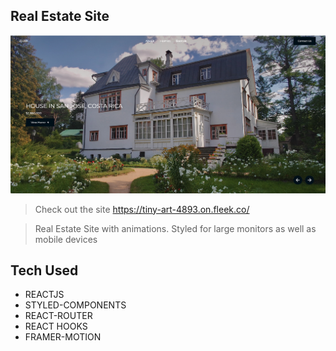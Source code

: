 ## Real Estate Site
![alt text](main.png)

> Check out the site
https://tiny-art-4893.on.fleek.co/


> Real Estate Site with animations. Styled for large monitors as well as mobile devices


## Tech Used
- REACTJS 
- STYLED-COMPONENTS 
- REACT-ROUTER
- REACT HOOKS 
- FRAMER-MOTION





